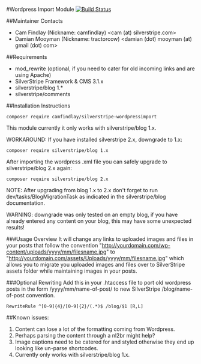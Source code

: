 #Wordpress Import Module
[![Build Status](https://travis-ci.org/camfindlay/silverstripe-wordpressimport.png?branch=master)](https://travis-ci.org/camfindlay/silverstripe-wordpressimport)

##Maintainer Contacts
* Cam Findlay (Nickname: camfindlay) <cam (at) silverstripe.com>
* Damian Mooyman (Nickname: tractorcow) <damian (dot) mooyman (at) gmail (dot) com>


##Requirements
* mod_rewrite (optional, if you need to cater for old incoming links and are using Apache)
* SilverStripe Framework & CMS 3.1.x
* silverstripe/blog 1.*
* silverstripe/comments

##Installation Instructions

    composer require camfindlay/silverstripe-wordpressimport

This module currently it only works with silverstripe/blog 1.x.

WORKAROUND: If you have installed silverstripe 2.x, downgrade to 1.x:

    composer require silverstripe/blog 1.x

After importing the wordpress .xml file you can safely upgrade to silverstripe/blog 2.x again:

    composer require silverstripe/blog 2.x

NOTE: After upgrading from blog 1.x to 2.x don't forget to run dev/tasks/BlogMigrationTask as indicated in the silverstripe/blog documentation.

WARNING: downgrade was only tested on an empty blog, if you have already entered any content on your blog, this may have some unexpected results!

###Usage Overview
It will change any links to uploaded images and 
files in your posts that follow the convention 
"http://yourdomain.com/wp-content/uploads/yyyy/mm/filesname.jpg" 
to "http://yourdomain.com/assets/Uploads/yyyy/mm/filesname.jpg" 
which allows you to migrate you uploaded images 
and files over to SilverStripe assets folder while maintaining 
images in your posts.

###Optional Rewriting
Add this in your .htaccess file to port old 
wordpress posts in the form /yyyy/mm/name-of-post/
 to new SilverStripe /blog/name-of-post convention.


    RewriteRule ^[0-9]{4}/[0-9]{2}/(.*)$ /blog/$1 [R,L]


##Known issues:
1. Content can lose a lot of the formatting coming from Wordpress.
1. Perhaps parsing the content through a nl2br might help?
1. Image captions need to be catered for and styled otherwise they end up looking like un-parse shortcodes.
1. Currently only works with silverstripe/blog 1.x.

